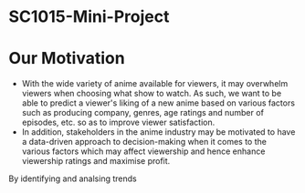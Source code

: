 # SC1015-Mini-Project

# Our Motivation
- With the wide variety of anime available for viewers, it may overwhelm viewers when choosing what show to watch. As such, we want to be able to predict a viewer's liking of a new anime based on various factors such as producing company, genres, age ratings and number of episodes, etc. so as to improve viewer satisfaction.
- In addition, stakeholders in the anime industry may be motivated to have a data-driven approach to decision-making when it comes to the various factors which may affect viewership and hence enhance viewership ratings and maximise profit.


By identifying and analsing trends
